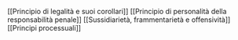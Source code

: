 [[Principio di legalità e suoi corollari]]
[[Principio di personalità della responsabilità penale]]
[[Sussidiarietà, frammentarietà e offensività]]
[[Principi processuali]]




